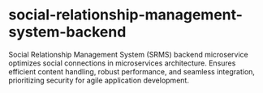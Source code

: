 # social-relationship-management-system-backend
Social Relationship Management System (SRMS) backend microservice optimizes social connections in microservices architecture. Ensures efficient content handling, robust performance, and seamless integration, prioritizing security for agile application development.
